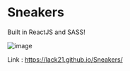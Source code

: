 # Sneakers

Built in ReactJS and SASS!  

![image](https://user-images.githubusercontent.com/100687592/222964110-0ace5c4e-bb71-49ab-8a87-9dc36d69d97a.png)

Link : https://lack21.github.io/Sneakers/
